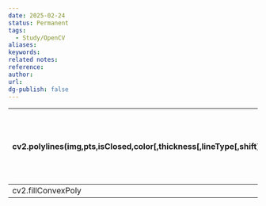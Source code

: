 ```yaml
---
date: 2025-02-24
status: Permanent
tags:
  - Study/OpenCV
aliases: 
keywords: 
related notes: 
reference: 
author: 
url: 
dg-publish: false
---
```


| cv2.polylines(img,pts,isClosed,color[,thickness[,lineType[,shift]]]) | 다각형 그리기 |
| -------------------------------------------------------------------- | ------- |
| cv2.fillConvexPoly                                                   |         |


